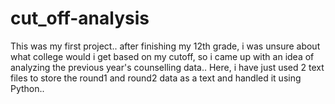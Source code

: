 # cut_off-analysis
This was my first project.. after finishing my 12th grade, i was unsure about what college would i get based on my cutoff, so i came up with an idea of analyzing the previous year's counselling data.. Here, i have just used 2 text files to store the round1 and round2 data as a text and handled it using Python.. 
